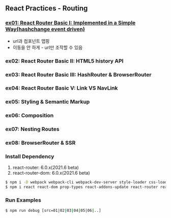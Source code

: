 ## React Practices - Routing

### [ex01: React Router Basic I: Implemented in a Simple Way(hashchange event driven)](https://github.com/luster1031/JAVA_Expert_courses_Practice/tree/master/react-practices/03.routing/src/01)
+ url과 컴포넌트 맵핑
+ 이동을 안 하게 - url만 조작할 수 있음

### ex02: React Router Basic II: HTML5 history API
### ex03: React Router Basic III: HashRouter &amp; BrowserRouter
### ex04: React Router Basic V: Link VS NavLink
### ex05: Styling &amp; Semantic Markup
### ex06: Composition
### ex07: Nesting Routes
### ex08: BrowserRouter & SSR

### Install Dependency
1. react-router: 6.0.x(2021.6 beta)
2. react-router-dom: 6.0.x(2021.6 beta)

```bash
$ npm i -D webpack webpack-cli webpack-dev-server style-loader css-loader node-sass sass-loader babel-loader @babel/core @babel/cli @babel/preset-env @babel/preset-react @babel/plugin-transform-runtime @babel/plugin-syntax-throw-expressions 
$ npm i react react-dom prop-types react-addons-update react-router react-router-dom
```

### Run Examples
```bash
$ npm run debug [src=01|02|03|04|05|06|..]
```

